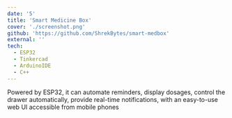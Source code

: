 ```yaml
---
date: '5'
title: 'Smart Medicine Box'
cover: './screenshot.png'
github: 'https://github.com/ShrekBytes/smart-medbox'
external: ''
tech:
  - ESP32
  - Tinkercad
  - ArduinoIDE
  - C++
---
```


Powered by ESP32, it can automate reminders, display dosages, control the drawer automatically, provide real-time notifications, with an easy-to-use web UI accessible from mobile phones
